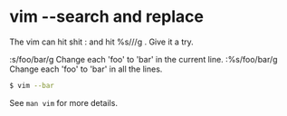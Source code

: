 # vim --search and replace

The vim can hit shit : and hit %s///g . Give it a try.

:s/foo/bar/g 	Change each 'foo' to 'bar' in the current line.
:%s/foo/bar/g 	Change each 'foo' to 'bar' in all the lines. 

```bash
$ vim --bar
```

See `man vim` for more details.
